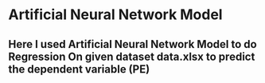 # Artificial Neural Network Model
## Here I used Artificial Neural Network Model to do Regression On given dataset data.xlsx to predict the dependent variable (PE)
